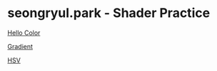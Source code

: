 # seongryul.park - Shader Practice

[Hello Color](draw.html?shader=00_color.frag)

[Gradient](draw.html?shader=02_gradient.frag)

[HSV](draw.html?shader=03_hsv.frag)
